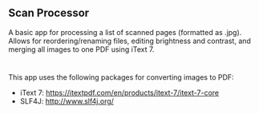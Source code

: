 ## Scan Processor 

A basic app for processing a list of scanned pages (formatted as .jpg). Allows for reordering/renaming files, editing brightness and contrast, and merging all images to one PDF using iText 7.

#
This app uses the following packages for converting images to PDF:
  * iText 7: https://itextpdf.com/en/products/itext-7/itext-7-core
  * SLF4J: http://www.slf4j.org/
